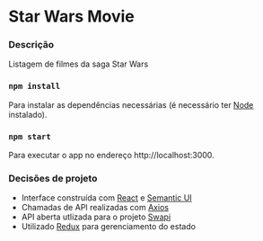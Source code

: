 # Star Wars Movie

### Descrição

Listagem de filmes da saga Star Wars

### `npm install`

Para instalar as dependências necessárias (é necessário ter [Node](https://nodejs.org/en/) instalado).

### `npm start`

Para executar o app no endereço http://localhost:3000.

### Decisões de projeto

- Interface construída com [React](https://reactjs.org/) e [Semantic UI](https://react.semantic-ui.com/)
- Chamadas de API realizadas com [Axios](https://github.com/axios/axios)
- API aberta utlizada para o projeto [Swapi](https://swapi.co/)
- Utilizado [Redux](https://redux.js.org/) para gerenciamento do estado
